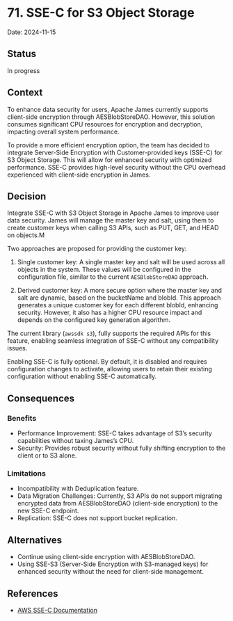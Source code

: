 # 71. SSE-C for S3 Object Storage

Date: 2024-11-15

## Status

In progress

## Context

To enhance data security for users, Apache James currently supports client-side encryption through AESBlobStoreDAO. However, this solution consumes significant CPU resources for encryption and decryption, impacting overall system performance.

To provide a more efficient encryption option, the team has decided to integrate Server-Side Encryption with Customer-provided keys (SSE-C) for S3 Object Storage. This will allow for enhanced security with optimized performance. SSE-C provides high-level security without the CPU overhead experienced with client-side encryption in James.

## Decision

Integrate SSE-C with S3 Object Storage in Apache James to improve user data security. 
James will manage the master key and salt, using them to create customer keys when calling S3 APIs, such as PUT, GET, and HEAD on objects.M

Two approaches are proposed for providing the customer key:

1. Single customer key: A single master key and salt will be used across all objects in the system. These values will be configured in the configuration file, similar to the current `AESBlobStoreDAO` approach.

2. Derived customer key: A more secure option where the master key and salt are dynamic, based on the bucketName and blobId. This approach generates a unique customer key for each different blobId, enhancing security. However, it also has a higher CPU resource impact and depends on the configured key generation algorithm.

The current library (`awssdk s3`), fully supports the required APIs for this feature, enabling seamless integration of SSE-C without any compatibility issues.

Enabling SSE-C is fully optional. By default, it is disabled and requires configuration changes to activate, allowing users to retain their existing configuration without enabling SSE-C automatically.

## Consequences

### Benefits

- Performance Improvement: SSE-C takes advantage of S3’s security capabilities without taxing James’s CPU.
- Security: Provides robust security without fully shifting encryption to the client or to S3 alone.

### Limitations

- Incompatibility with Deduplication feature.
- Data Migration Challenges: Currently, S3 APIs do not support migrating encrypted data from AESBlobStoreDAO (client-side encryption) to the new SSE-C endpoint.
- Replication: SSE-C does not support bucket replication.

## Alternatives

- Continue using client-side encryption with AESBlobStoreDAO.
- Using SSE-S3 (Server-Side Encryption with S3-managed keys) for enhanced security without the need for client-side management.

## References
- [AWS SSE-C Documentation](https://docs.aws.amazon.com/AmazonS3/latest/userguide/ServerSideEncryptionCustomerKeys.html)
